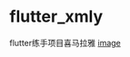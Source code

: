 # flutter_xmly
flutter练手项目喜马拉雅
[image](https://github.com/italianshen/flutter_xmly/blob/master/flutter_app_xmly/images/IMG_9501.GIF)
